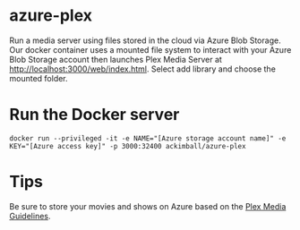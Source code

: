 # azure-plex
Run a media server using files stored in the cloud via Azure Blob Storage. Our docker container uses a mounted file system to interact with your Azure Blob Storage account then launches Plex Media Server at <a href="http://localhost:3000/web/index.html">http://localhost:3000/web/index.html</a>. Select add library and choose the mounted folder. 

# Run the Docker server
``` docker run --privileged -it -e NAME="[Azure storage account name]" -e KEY="[Azure access key]" -p 3000:32400 ackimball/azure-plex ```

# Tips
Be sure to store your movies and shows on Azure based on the  <a href="https://support.plex.tv/hc/en-us/categories/200028098">Plex Media Guidelines</a>.
